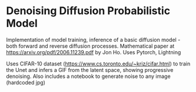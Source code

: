 # Denoising Diffusion Probabilistic Model

Implementation of model training, inference of a basic diffusion model - both forward and reverse diffusion processes.
Mathematical paper at https://arxiv.org/pdf/2006.11239.pdf by Jon Ho.
Uses Pytorch, Lightning

Uses CIFAR-10 dataset (https://www.cs.toronto.edu/~kriz/cifar.html) to train the Unet and infers a GIF from the latent space, showing progressive denoising.
Also includes a notebook to generate noise to any image (hardcoded jpg)
